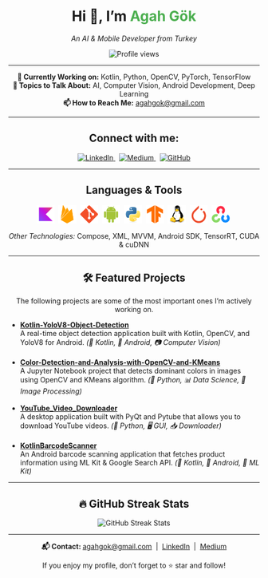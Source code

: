 <!-- ========================= HEADER and QUICK INTRODUCTION ========================= -->
<h1 align="center">
  Hi 👋, I’m <span style="color:#4CAF50">Aga﻿h Gök</span>
</h1>
<p align="center">
  <em>An AI & Mobile Developer from Turkey</em>
</p>

<!-- ========================= PROFILE VIEW COUNTER ========================= -->
<p align="center">
  <img
    src="https://komarev.com/ghpvc/?username=agahgok&label=Profile%20views&color=0e75b6&style=flat"
    alt="Profile views"
  />
</p>

---

<!-- ========================= ABOUT ME ========================= -->
<p align="center">
  <strong>🌱 Currently Working on:</strong> Kotlin, Python, OpenCV, PyTorch, TensorFlow  
  <br />
  <strong>💬 Topics to Talk About:</strong> AI, Computer Vision, Android Development, Deep Learning  
  <br />
  <strong>📫 How to Reach Me:</strong> <a href="mailto:agahgok@gmail.com">agahgok@gmail.com</a>
</p>

---

<!-- ========================= SOCIAL MEDIA LINKS ========================= -->
<h2 align="center">Connect with me:</h2>
<p align="center">
  <a href="https://www.linkedin.com/in/agahgok" target="_blank">
    <img
      alt="LinkedIn"
      src="https://img.shields.io/badge/-LinkedIn-0A66C2?style=flat-square&logo=linkedin&logoColor=white"
      height="28"
    />
  </a>
  &nbsp;
  <a href="https://medium.com/@agahgok" target="_blank">
    <img
      alt="Medium"
      src="https://img.shields.io/badge/-Medium-00ab6c?style=flat-square&logo=medium&logoColor=white"
      height="28"
    />
  </a>
  &nbsp;
  <a href="https://github.com/agahgok" target="_blank">
    <img
      alt="GitHub"
      src="https://img.shields.io/badge/-GitHub-181717?style=flat-square&logo=github&logoColor=white"
      height="28"
    />
  </a>
</p>

---

<!-- ========================= LANGUAGES & TOOLS ========================= -->
<h2 align="center">Languages & Tools</h2>
<p align="center">
  <!-- Kotlin -->
  <img
    src="https://raw.githubusercontent.com/devicons/devicon/master/icons/kotlin/kotlin-original.svg"
    alt="Kotlin"
    width="36"
    height="36"
  />&nbsp;
  <!-- Firebase -->
  <img
    src="https://raw.githubusercontent.com/devicons/devicon/master/icons/firebase/firebase-plain.svg"
    alt="Firebase"
    width="36"
    height="36"
  />&nbsp;
  <!-- Git -->
  <img
    src="https://raw.githubusercontent.com/devicons/devicon/master/icons/git/git-original.svg"
    alt="Git"
    width="36"
    height="36"
  />&nbsp;
  <!-- Android -->
  <img
    src="https://raw.githubusercontent.com/devicons/devicon/master/icons/android/android-original.svg"
    alt="Android"
    width="36"
    height="36"
  />&nbsp;
  <!-- Python -->
  <img
    src="https://raw.githubusercontent.com/devicons/devicon/master/icons/python/python-original.svg"
    alt="Python"
    width="36"
    height="36"
  />&nbsp;
  <!-- TensorFlow -->
  <img
    src="https://raw.githubusercontent.com/devicons/devicon/master/icons/tensorflow/tensorflow-original.svg"
    alt="TensorFlow"
    width="36"
    height="36"
  />&nbsp;
  <!-- Linux -->
  <img
    src="https://raw.githubusercontent.com/devicons/devicon/master/icons/linux/linux-original.svg"
    alt="Linux"
    width="36"
    height="36"
  />&nbsp;
  <!-- PyTorch -->
  <img
    src="https://raw.githubusercontent.com/devicons/devicon/master/icons/pytorch/pytorch-original.svg"
    alt="PyTorch"
    width="36"
    height="36"
  />&nbsp;
  <!-- OpenCV -->
  <img
    src="https://raw.githubusercontent.com/devicons/devicon/master/icons/opencv/opencv-original.svg"
    alt="OpenCV"
    width="36"
    height="36"
  />&nbsp;
</p>
<p align="center">
  <em>Other Technologies:</em> Compose, XML, MVVM, Android SDK, TensorRT, CUDA & cuDNN
</p>

---

<!-- ========================= FEATURED PROJECTS ========================= -->
<h2 align="center">🛠️ Featured Projects</h2>
<p align="center">
  The following projects are some of the most important ones I’m actively working on.
</p>

<ul>
  <li>
    <strong>
      <a href="https://github.com/agahgok/Kotlin-YoloV8-Object-Detection" target="_blank">
        Kotlin-YoloV8-Object-Detection
      </a>
    </strong>
    <br />
    A real-time object detection application built with Kotlin, OpenCV, and YoloV8 for Android.  
    <em>(🔗 Kotlin, 📱 Android, 📷 Computer Vision)</em>
  </li>
  <br />
  <li>
    <strong>
      <a href="https://github.com/agahgok/Color-Detection-and-Analysis-with-OpenCV-and-KMeans" target="_blank">
        Color-Detection-and-Analysis-with-OpenCV-and-KMeans
      </a>
    </strong>
    <br />
    A Jupyter Notebook project that detects dominant colors in images using OpenCV and KMeans algorithm.  
    <em>(🔗 Python, 📊 Data Science, 🎨 Image Processing)</em>
  </li>
  <br />
  <li>
    <strong>
      <a href="https://github.com/agahgok/YouTube_Video_Downloader" target="_blank">
        YouTube_Video_Downloader
      </a>
    </strong>
    <br />
    A desktop application built with PyQt and Pytube that allows you to download YouTube videos.  
    <em>(🔗 Python, 🖥️ GUI, 📥 Downloader)</em>
  </li>
  <br />
  <li>
    <strong>
      <a href="https://github.com/agahgok/KotlinBarcodeScanner" target="_blank">
        KotlinBarcodeScanner
      </a>
    </strong>
    <br />
    An Android barcode scanning application that fetches product information using ML Kit & Google Search API.  
    <em>(🔗 Kotlin, 📱 Android, 🤖 ML Kit)</em>
  </li>
</ul>

---

<!-- ========================= GITHUB STREAK STATS (OPTIONAL) ========================= -->
<h2 align="center">🔥 GitHub Streak Stats</h2>
<div align="center">
  <img
    src="https://github-readme-streak-stats.herokuapp.com/?user=agahgok&theme=dark&hide_border=true"
    alt="GitHub Streak Stats"
  />
</div>

---

<!-- ========================= CONTACT & THANKS ========================= -->
<p align="center">
  <strong>📬 Contact: </strong>
  <a href="mailto:agahgok@gmail.com">agahgok@gmail.com</a> &nbsp;|&nbsp;
  <a href="https://www.linkedin.com/in/agahgok" target="_blank">LinkedIn</a> &nbsp;|&nbsp;
  <a href="https://medium.com/@agahgok" target="_blank">Medium</a>
</p>

<p align="center">
  If you enjoy my profile, don’t forget to ⭐ star and follow!
</p>
